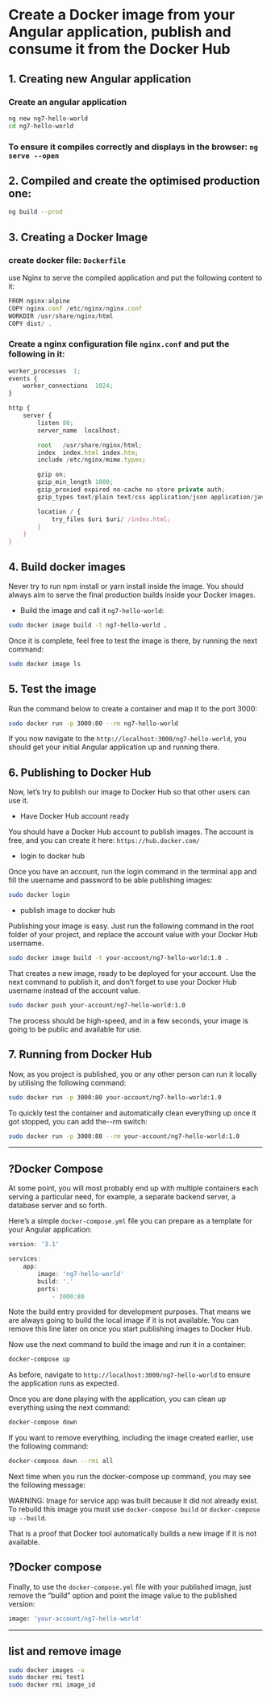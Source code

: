 # Create a Docker image from your Angular application, publish and consume it from the Docker Hub

## 1. Creating new Angular application

### Create an angular application

```bash
ng new ng7-hello-world
cd ng7-hello-world
```

### To ensure it compiles correctly and displays in the browser: `ng serve --open`

## 2. Compiled and create the optimised production one:

```bash
ng build --prod
```

## 3. Creating a Docker Image

### create docker file: `Dockerfile`

use Nginx to serve the compiled application and put the following content to it:

```js
FROM nginx:alpine
COPY nginx.conf /etc/nginx/nginx.conf
WORKDIR /usr/share/nginx/html
COPY dist/ .
```

### Create a nginx configuration file `nginx.conf` and put the following in it:

```js
worker_processes  1;
events {
    worker_connections  1024;
}

http {
    server {
        listen 80;
        server_name  localhost;

        root   /usr/share/nginx/html;
        index  index.html index.htm;
        include /etc/nginx/mime.types;

        gzip on;
        gzip_min_length 1000;
        gzip_proxied expired no-cache no-store private auth;
        gzip_types text/plain text/css application/json application/javascript application/x-javascript text/xml application/xml application/xml+rss text/javascript;

        location / {
            try_files $uri $uri/ /index.html;
        }
    }
}
```

## 4. Build docker images

Never try to run npm install or yarn install inside the image. You should always aim to serve the final production builds inside your Docker images.

- Build the image and call it `ng7-hello-world`:

```bash
sudo docker image build -t ng7-hello-world .
```

Once it is complete, feel free to test the image is there, by running the next command:
```bash
sudo docker image ls
```

## 5. Test the image

Run the command below to create a container and map it to the port 3000:

```bash
sudo docker run -p 3000:80 --rm ng7-hello-world
```

If you now navigate to the `http://localhost:3000/ng7-hello-world`, you should get your initial Angular application up and running there.

## 6. Publishing to Docker Hub

Now, let’s try to publish our image to Docker Hub so that other users can use it.

- Have Docker Hub account ready

You should have a Docker Hub account to publish images. The account is free, and you can create it here: `https://hub.docker.com/`

- login to docker hub

Once you have an account, run the login command in the terminal app and fill the username and password to be able publishing images:

```bash
sudo docker login
```

- publish image to docker hub

Publishing your image is easy. Just run the following command in the root folder of your project, and replace the account value with your Docker Hub username.

```bash
sudo docker image build -t your-account/ng7-hello-world:1.0 .
```

That creates a new image, ready to be deployed for your account. Use the next command to publish it, and don’t forget to use your Docker Hub username instead of the account value.

```bash
sudo docker push your-account/ng7-hello-world:1.0
```

The process should be high-speed, and in a few seconds, your image is going to be public and available for use.

## 7. Running from Docker Hub

Now, as you project is published, you or any other person can run it locally by utilising the following command:

```bash
sudo docker run -p 3000:80 your-account/ng7-hello-world:1.0
```

To quickly test the container and automatically clean everything up once it got stopped, you can add the--rm switch:

```bash
sudo docker run -p 3000:80 --rm your-account/ng7-hello-world:1.0
```

---

## ?Docker Compose

At some point, you will most probably end up with multiple containers each serving a particular need, for example, a separate backend server, a database server and so forth.

Here’s a simple `docker-compose.yml` file you can prepare as a template for your Angular application:
```js
version: '3.1'

services:
    app:
        image: 'ng7-hello-world'
        build: '.'
        ports:
            - 3000:80
```

Note the build entry provided for development purposes. That means we are always going to build the local image if it is not available. You can remove this line later on once you start publishing images to Docker Hub.

Now use the next command to build the image and run it in a container:

```bash
docker-compose up
```

As before, navigate to `http://localhost:3000/ng7-hello-world` to ensure the application runs as expected.

Once you are done playing with the application, you can clean up everything using the next command:

```bash
docker-compose down
```

If you want to remove everything, including the image created earlier, use the following command:

```bash
docker-compose down --rmi all
```

Next time when you run the docker-compose up command, you may see the following message:

WARNING: Image for service app was built because it did not already exist. To rebuild this image you must use `docker-compose build` or `docker-compose up --build`.

That is a proof that Docker tool automatically builds a new image if it is not available.

## ?Docker compose

Finally, to use the `docker-compose.yml` file with your published image, just remove the “build” option and point the image value to the published version:

```bash
image: 'your-account/ng7-hello-world'
```

---

## list and remove image
```bash
sudo docker images -a
sudo docker rmi test1
sudo docker rmi image_id
```

